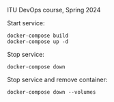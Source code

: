 ITU DevOps course, Spring 2024

Start service:
```
docker-compose build
docker-compose up -d
```

Stop service:
```
docker-compose down
```

Stop service and remove container:
```
docker-compose down --volumes
```